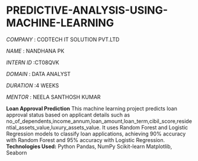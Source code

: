 # PREDICTIVE-ANALYSIS-USING-MACHINE-LEARNING

*COMPANY* : CODTECH IT SOLUTION PVT.LTD

*NAME* : NANDHANA PK

*INTERN ID* :CT08QVK

*DOMAIN* : DATA ANALYST

*DURATION* :4 WEEKS 

*MENTOR* : NEELA SANTHOSH KUMAR 

**Loan Approval Prediction**
This machine learning project predicts loan approval status based on applicant details  such as no_of_dependents,income_annum,loan_amount,loan_term,cibil_score,residential_assets_value,luxury_assets_value. It uses Random Forest and Logistic Regression models to classify loan applications, achieving 90% accuracy with Random Forest and 95% accuracy with Logistic Regression.
**Technologies Used:**
Python
Pandas, NumPy
Scikit-learn
Matplotlib, Seaborn
